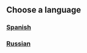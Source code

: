 ## Choose a language
### [Spanish](http://ghlangs.github.io/spanish/index)
### [Russian](http://ghlangs.github.io/russian/index)

